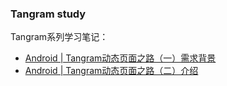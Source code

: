 ### Tangram study

Tangram系列学习笔记：

- [Android | Tangram动态页面之路（一）需求背景](https://juejin.im/post/5eb6ae935188256d5a0d9482)
- [Android | Tangram动态页面之路（二）介绍](https://juejin.im/post/5eba9113f265da7bd442576f)